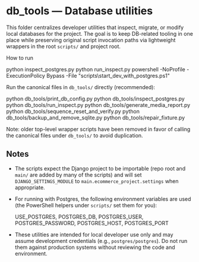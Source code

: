 # db_tools — Database utilities

This folder centralizes developer utilities that inspect, migrate, or modify
local databases for the project. The goal is to keep DB-related tooling
in one place while preserving original script invocation paths via
lightweight wrappers in the root `scripts/` and project root.

How to run

  python inspect_postgres.py
  python run_inspect.py
  powershell -NoProfile -ExecutionPolicy Bypass -File "scripts\start_dev_with_postgres.ps1"

Run the canonical files in `db_tools/` directly (recommended):

  python db_tools/print_db_config.py
  python db_tools/inspect_postgres.py
  python db_tools/run_inspect.py
  python db_tools/generate_media_report.py
  python db_tools/sequence_reset_and_verify.py
  python db_tools/backup_and_remove_sqlite.py
  python db_tools/repair_fixture.py

Note: older top-level wrapper scripts have been removed in favor of
calling the canonical files under `db_tools/` to avoid duplication.

Notes
-----
- The scripts expect the Django project to be importable (repo root and
  `main/` are added by many of the scripts) and will set
  `DJANGO_SETTINGS_MODULE` to `main.ecommerce_project.settings` when
  appropriate.

- For running with Postgres, the following environment variables are used
  (the PowerShell helpers under `scripts/` set them for you):

  USE_POSTGRES, POSTGRES_DB, POSTGRES_USER, POSTGRES_PASSWORD,
  POSTGRES_HOST, POSTGRES_PORT

- These utilities are intended for local developer use only and may assume
  development credentials (e.g., `postgres/postgres`). Do not run them
  against production systems without reviewing the code and environment.
